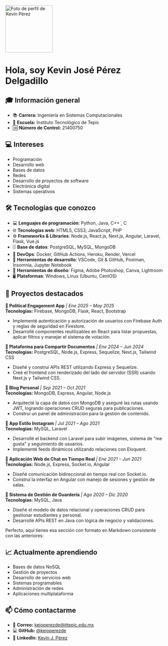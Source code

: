 <img src="https://avatars.githubusercontent.com/u/90520797?v=4" width="150" alt="Foto de perfil de Kevin Pérez" />

# Hola, soy Kevin José Pérez Delgadillo

## 🎓 Información general
- 📚 **Carrera:** Ingeniería en Sistemas Computacionales  
- 🏫 **Escuela:** Instituto Tecnológico de Tepic  
- 🆔 **Número de Control:** 21400750

## 💻 Intereses
- Programación  
- Desarrollo web  
- Bases de datos  
- Redes  
- Desarrollo de proyectos de software  
- Electrónica digital  
- Sistemas operativos

## 🛠 Tecnologías que conozco

- 💻 **Lenguajes de programación**: Python, Java, C++ , C
- 🌐 **Tecnologías web**: HTML5, CSS3, JavaScript, PHP
- ⚙️ **Frameworks & Libraries**: Node.js, React.js, Next.js, Angular, Laravel, Flask, Vue.js 
- 🗄️ **Base de datos**: PostgreSQL, MySQL, MongoDB
- 🚀 **DevOps**: Docker, GitHub Actions, Heroku, Render, Vercel 
- 🧰 **Herramientas de desarrollo**: VSCode, Git & GitHub, Postman, Insomnia, Jupyter Notebook
- 🎨 **Herramientas de diseño**: Figma, Adobe Photoshop, Canva, Lightroom
- 🖥️ **Plataformas**: Windows, Linux (Ubuntu, CentOS)

## 🚀 Proyectos destacados

**📱 Political Engagement App** *| Ene 2025 – May 2025*  
**Tecnologías:** Firebase, MongoDB, Flask, React, Bootstrap  
- Implementé autenticación y autorización de usuarios con Firebase Auth y reglas de seguridad en Firestore.  
- Desarrollé componentes reutilizables en React para listar propuestas, aplicar filtros y manejar el sistema de votación.

**📂 Plataforma para Compartir Documentos** *| Ene 2024 – Jun 2024*  
**Tecnologías:** PostgreSQL, Node.js, Express, Sequelize, Next.js, Tailwind CSS  
- Diseñé y construí APIs REST utilizando Express y Sequelize.  
- Creé el frontend con renderizado del lado del servidor (SSR) usando Next.js y Tailwind CSS.

**📝 Blog Personal** *| Sep 2021 – Oct 2021*  
**Tecnologías:** MongoDB, Express, Angular, Node.js  
- Arquitecté la capa de datos con MongoDB y aseguré las rutas usando JWT, logrando operaciones CRUD seguras para publicaciones.  
- Construí un panel de administración para la gestión de contenido.

**📸 App Estilo Instagram** *| Jul 2021 – Ago 2021*  
**Tecnologías:** MySQL, Laravel  
- Desarrollé el backend con Laravel para subir imágenes, sistema de "me gusta" y seguimiento de usuarios.  
- Implementé feeds dinámicos utilizando relaciones con Eloquent.

**💬 Aplicación Web de Chat en Tiempo Real** *| Ene 2021 – Jun 2021*  
**Tecnologías:** Node.js, Express, Socket.io, Angular  
- Diseñé comunicación bidireccional en tiempo real con Socket.io.  
- Construí la interfaz en Angular con manejo de sesiones y gestión de salas.

**🏫 Sistema de Gestión de Guardería** *| Ago 2020 – Dic 2020*  
**Tecnologías:** MySQL, Java  
- Diseñé el modelo de datos relacional y operaciones CRUD para gestionar estudiantes y personal.  
- Desarrollé APIs REST en Java con lógica de negocio y validaciones.

Perfecto, aquí tienes esa sección con formato en Markdown consistente con las anteriores:

## 📈 Actualmente aprendiendo
- Bases de datos NoSQL  
- Gestión de proyectos  
- Desarrollo de servicios web  
- Sistemas programables  
- Administración de redes  
- Aplicaciones multiplataforma

## 📫 Cómo contactarme
- 📧 **Correo:** kejoperezde@ittepic.edu.mx  
- 💻 **GitHub:** [@kejoperezde](https://github.com/kejoperezde)  
- 🔗 **LinkedIn:** [Kevin J. Pérez](https://www.linkedin.com/in/kevin-j-p%C3%A9rez-a211a71b6)
